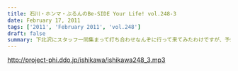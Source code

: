 ```yaml
---
title: 石川・ホンマ・ぶるんのBe-SIDE Your Life! vol.248-3
date: February 17, 2011
tags: ['2011', 'February 2011', 'vol.248']
draft: false
summary: 下北沢にスタッフ一同集まって打ち合わせなんぞに行って来てみたわけですが、予想以上の「コンパクトさ」～～～今回はお客さんとの距離近っ！！！といったところです。来れない人も、配信できる部分は例によってする予定っすよ～NAMAE
---
```


http://project-phi.ddo.jp/ishikawa/ishikawa248_3.mp3